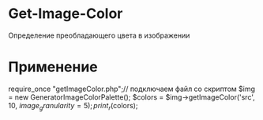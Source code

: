 # Get-Image-Color
Определение преобладающего цвета в изображении
# Применение
require_once "getImageColor.php";// подключаем файл со скриптом
$img = new GeneratorImageColorPalette();
$colors = $img->getImageColor('src', 10, $image_granularity = 5);
print_r($colors);
